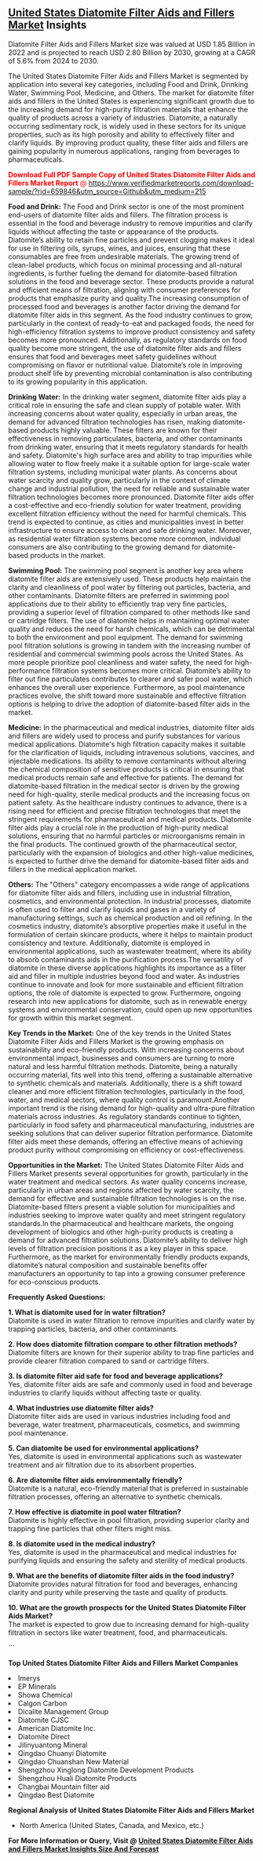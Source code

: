 <h2><a href="https://www.verifiedmarketreports.com/download-sample/?rid=659846&amp;utm_source=Github&amp;utm_medium=215" target="_blank">United States Diatomite Filter Aids and Fillers Market</a> Insights</h2><p>Diatomite Filter Aids and Fillers Market size was valued at USD 1.85 Billion in 2022 and is projected to reach USD 2.80 Billion by 2030, growing at a CAGR of 5.6% from 2024 to 2030.</p><p><p>The United States Diatomite Filter Aids and Fillers Market is segmented by application into several key categories, including Food and Drink, Drinking Water, Swimming Pool, Medicine, and Others. The market for diatomite filter aids and fillers in the United States is experiencing significant growth due to the increasing demand for high-purity filtration materials that enhance the quality of products across a variety of industries. Diatomite, a naturally occurring sedimentary rock, is widely used in these sectors for its unique properties, such as its high porosity and ability to effectively filter and clarify liquids. By improving product quality, these filter aids and fillers are gaining popularity in numerous applications, ranging from beverages to pharmaceuticals. <p><span class=""><span style="color: #ff0000;"><strong>Download Full PDF Sample Copy of United States Diatomite Filter Aids and Fillers Market Report</strong> @ </span><a href="https://www.verifiedmarketreports.com/download-sample/?rid=659846&amp;utm_source=Github&amp;utm_medium=215" target="_blank">https://www.verifiedmarketreports.com/download-sample/?rid=659846&amp;utm_source=Github&amp;utm_medium=215</a></span></p></p><p><strong>Food and Drink:</strong> The Food and Drink sector is one of the most prominent end-users of diatomite filter aids and fillers. The filtration process is essential in the food and beverage industry to remove impurities and clarify liquids without affecting the taste or appearance of the products. Diatomite’s ability to retain fine particles and prevent clogging makes it ideal for use in filtering oils, syrups, wines, and juices, ensuring that these consumables are free from undesirable materials. The growing trend of clean-label products, which focus on minimal processing and all-natural ingredients, is further fueling the demand for diatomite-based filtration solutions in the food and beverage sector. These products provide a natural and efficient means of filtration, aligning with consumer preferences for products that emphasize purity and quality.The increasing consumption of processed food and beverages is another factor driving the demand for diatomite filter aids in this segment. As the food industry continues to grow, particularly in the context of ready-to-eat and packaged foods, the need for high-efficiency filtration systems to improve product consistency and safety becomes more pronounced. Additionally, as regulatory standards on food quality become more stringent, the use of diatomite filter aids and fillers ensures that food and beverages meet safety guidelines without compromising on flavor or nutritional value. Diatomite’s role in improving product shelf life by preventing microbial contamination is also contributing to its growing popularity in this application. <p><strong>Drinking Water:</strong> In the drinking water segment, diatomite filter aids play a critical role in ensuring the safe and clean supply of potable water. With increasing concerns about water quality, especially in urban areas, the demand for advanced filtration technologies has risen, making diatomite-based products highly valuable. These filters are known for their effectiveness in removing particulates, bacteria, and other contaminants from drinking water, ensuring that it meets regulatory standards for health and safety. Diatomite's high surface area and ability to trap impurities while allowing water to flow freely make it a suitable option for large-scale water filtration systems, including municipal water plants. As concerns about water scarcity and quality grow, particularly in the context of climate change and industrial pollution, the need for reliable and sustainable water filtration technologies becomes more pronounced. Diatomite filter aids offer a cost-effective and eco-friendly solution for water treatment, providing excellent filtration efficiency without the need for harmful chemicals. This trend is expected to continue, as cities and municipalities invest in better infrastructure to ensure access to clean and safe drinking water. Moreover, as residential water filtration systems become more common, individual consumers are also contributing to the growing demand for diatomite-based products in the market. <p><strong>Swimming Pool:</strong> The swimming pool segment is another key area where diatomite filter aids are extensively used. These products help maintain the clarity and cleanliness of pool water by filtering out particles, bacteria, and other contaminants. Diatomite filters are preferred in swimming pool applications due to their ability to efficiently trap very fine particles, providing a superior level of filtration compared to other methods like sand or cartridge filters. The use of diatomite helps in maintaining optimal water quality and reduces the need for harsh chemicals, which can be detrimental to both the environment and pool equipment. The demand for swimming pool filtration solutions is growing in tandem with the increasing number of residential and commercial swimming pools across the United States. As more people prioritize pool cleanliness and water safety, the need for high-performance filtration systems becomes more critical. Diatomite’s ability to filter out fine particulates contributes to clearer and safer pool water, which enhances the overall user experience. Furthermore, as pool maintenance practices evolve, the shift toward more sustainable and effective filtration options is helping to drive the adoption of diatomite-based filter aids in the market. <p><strong>Medicine:</strong> In the pharmaceutical and medical industries, diatomite filter aids and fillers are widely used to process and purify substances for various medical applications. Diatomite's high filtration capacity makes it suitable for the clarification of liquids, including intravenous solutions, vaccines, and injectable medications. Its ability to remove contaminants without altering the chemical composition of sensitive products is critical in ensuring that medical products remain safe and effective for patients. The demand for diatomite-based filtration in the medical sector is driven by the growing need for high-quality, sterile medical products and the increasing focus on patient safety. As the healthcare industry continues to advance, there is a rising need for efficient and precise filtration technologies that meet the stringent requirements for pharmaceutical and medical products. Diatomite filter aids play a crucial role in the production of high-purity medical solutions, ensuring that no harmful particles or microorganisms remain in the final products. The continued growth of the pharmaceutical sector, particularly with the expansion of biologics and other high-value medicines, is expected to further drive the demand for diatomite-based filter aids and fillers in the medical application market. <p><strong>Others:</strong> The "Others" category encompasses a wide range of applications for diatomite filter aids and fillers, including use in industrial filtration, cosmetics, and environmental protection. In industrial processes, diatomite is often used to filter and clarify liquids and gases in a variety of manufacturing settings, such as chemical production and oil refining. In the cosmetics industry, diatomite’s absorptive properties make it useful in the formulation of certain skincare products, where it helps to maintain product consistency and texture. Additionally, diatomite is employed in environmental applications, such as wastewater treatment, where its ability to absorb contaminants aids in the purification process.The versatility of diatomite in these diverse applications highlights its importance as a filter aid and filler in multiple industries beyond food and water. As industries continue to innovate and look for more sustainable and efficient filtration options, the role of diatomite is expected to grow. Furthermore, ongoing research into new applications for diatomite, such as in renewable energy systems and environmental conservation, could open up new opportunities for growth within this market segment.<p><strong>Key Trends in the Market:</strong> One of the key trends in the United States Diatomite Filter Aids and Fillers Market is the growing emphasis on sustainability and eco-friendly products. With increasing concerns about environmental impact, businesses and consumers are turning to more natural and less harmful filtration methods. Diatomite, being a naturally occurring material, fits well into this trend, offering a sustainable alternative to synthetic chemicals and materials. Additionally, there is a shift toward cleaner and more efficient filtration technologies, particularly in the food, water, and medical sectors, where quality control is paramount.Another important trend is the rising demand for high-quality and ultra-pure filtration materials across industries. As regulatory standards continue to tighten, particularly in food safety and pharmaceutical manufacturing, industries are seeking solutions that can deliver superior filtration performance. Diatomite filter aids meet these demands, offering an effective means of achieving product purity without compromising on efficiency or cost-effectiveness. <p><strong>Opportunities in the Market:</strong> The United States Diatomite Filter Aids and Fillers Market presents several opportunities for growth, particularly in the water treatment and medical sectors. As water quality concerns increase, particularly in urban areas and regions affected by water scarcity, the demand for effective and sustainable filtration technologies is on the rise. Diatomite-based filters present a viable solution for municipalities and industries seeking to improve water quality and meet stringent regulatory standards.In the pharmaceutical and healthcare markets, the ongoing development of biologics and other high-purity products is creating a demand for advanced filtration solutions. Diatomite’s ability to deliver high levels of filtration precision positions it as a key player in this space. Furthermore, as the market for environmentally friendly products expands, diatomite’s natural composition and sustainable benefits offer manufacturers an opportunity to tap into a growing consumer preference for eco-conscious products.<p><strong>Frequently Asked Questions:</strong></p><p><strong>1. What is diatomite used for in water filtration?</strong><br> Diatomite is used in water filtration to remove impurities and clarify water by trapping particles, bacteria, and other contaminants.</p><p><strong>2. How does diatomite filtration compare to other filtration methods?</strong><br> Diatomite filters are known for their superior ability to trap fine particles and provide clearer filtration compared to sand or cartridge filters.</p><p><strong>3. Is diatomite filter aid safe for food and beverage applications?</strong><br> Yes, diatomite filter aids are safe and commonly used in food and beverage industries to clarify liquids without affecting taste or quality.</p><p><strong>4. What industries use diatomite filter aids?</strong><br> Diatomite filter aids are used in various industries including food and beverage, water treatment, pharmaceuticals, cosmetics, and swimming pool maintenance.</p><p><strong>5. Can diatomite be used for environmental applications?</strong><br> Yes, diatomite is used in environmental applications such as wastewater treatment and air filtration due to its absorbent properties.</p><p><strong>6. Are diatomite filter aids environmentally friendly?</strong><br> Diatomite is a natural, eco-friendly material that is preferred in sustainable filtration processes, offering an alternative to synthetic chemicals.</p><p><strong>7. How effective is diatomite in pool water filtration?</strong><br> Diatomite is highly effective in pool filtration, providing superior clarity and trapping fine particles that other filters might miss.</p><p><strong>8. Is diatomite used in the medical industry?</strong><br> Yes, diatomite is used in the pharmaceutical and medical industries for purifying liquids and ensuring the safety and sterility of medical products.</p><p><strong>9. What are the benefits of diatomite filter aids in the food industry?</strong><br> Diatomite provides natural filtration for food and beverages, enhancing clarity and purity while preserving the taste and quality of products.</p><p><strong>10. What are the growth prospects for the United States Diatomite Filter Aids Market?</strong><br> The market is expected to grow due to increasing demand for high-quality filtration in sectors like water treatment, food, and pharmaceuticals.</p>```</p><p><strong>Top United States Diatomite Filter Aids and Fillers Market Companies</strong></p><div data-test-id=""><p><li>Imerys</li><li> EP Minerals</li><li> Showa Chemical</li><li> Calgon Carbon</li><li> Dicalite Management Group</li><li> Diatomite CJSC</li><li> American Diatomite Inc.</li><li> Diatomite Direct</li><li> Jilinyuantong Mineral</li><li> Qingdao Chuanyi Diatomite</li><li> Qingdao Chuanshan New Material</li><li> Shengzhou Xinglong Diatomite Development Products</li><li> Shengzhou Huali Diatomite Products</li><li> Changbai Mountain filter aid</li><li> Qingdao Best Diatomite</li></p><div><strong>Regional Analysis of&nbsp;United States Diatomite Filter Aids and Fillers Market</strong></div><ul><li dir="ltr"><p dir="ltr">North America&nbsp;(United States, Canada, and Mexico, etc.)</p></li></ul><p><strong>For More Information or Query, Visit @&nbsp;</strong><strong><a href="https://www.verifiedmarketreports.com/product/diatomite-filter-aids-and-fillers-market/?utm_source=Github&amp;utm_medium=215" target="_blank">United States Diatomite Filter Aids and Fillers Market Insights Size And Forecast</a></strong></p></div>
